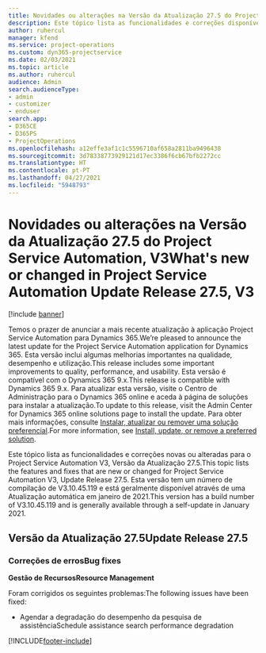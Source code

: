 ```yaml
---
title: Novidades ou alterações na Versão da Atualização 27.5 do Project Service Automation Hotfix, V3
description: Este tópico lista as funcionalidades e correções disponíveis no Project Service Automation V3, Versão da Atualização 27.5, Hotfix, V3.
author: ruhercul
manager: kfend
ms.service: project-operations
ms.custom: dyn365-projectservice
ms.date: 02/03/2021
ms.topic: article
ms.author: ruhercul
audience: Admin
search.audienceType:
- admin
- customizer
- enduser
search.app:
- D365CE
- D365PS
- ProjectOperations
ms.openlocfilehash: a12effe3af1c1c5596710af658a2811ba9496438
ms.sourcegitcommit: 3d78338773929121d17ec3386f6cb67bfb2272cc
ms.translationtype: HT
ms.contentlocale: pt-PT
ms.lasthandoff: 04/27/2021
ms.locfileid: "5948793"
---
```

# <a name="whats-new-or-changed-in-project-service-automation-update-release-275-v3"></a><span data-ttu-id="f5ccd-103">Novidades ou alterações na Versão da Atualização 27.5 do Project Service Automation, V3</span><span class="sxs-lookup"><span data-stu-id="f5ccd-103">What's new or changed in Project Service Automation Update Release 27.5, V3</span></span>

[!include [banner](../includes/psa-now-project-operations.md)]

<span data-ttu-id="f5ccd-104">Temos o prazer de anunciar a mais recente atualização à aplicação Project Service Automation para Dynamics 365.</span><span class="sxs-lookup"><span data-stu-id="f5ccd-104">We’re pleased to announce the latest update for the Project Service Automation application for Dynamics 365.</span></span> <span data-ttu-id="f5ccd-105">Esta versão inclui algumas melhorias importantes na qualidade, desempenho e utilização.</span><span class="sxs-lookup"><span data-stu-id="f5ccd-105">This release includes some important improvements to quality, performance, and usability.</span></span> <span data-ttu-id="f5ccd-106">Esta versão é compatível com o Dynamics 365 9.x.</span><span class="sxs-lookup"><span data-stu-id="f5ccd-106">This release is compatible with Dynamics 365 9.x.</span></span> <span data-ttu-id="f5ccd-107">Para atualizar esta versão, visite o Centro de Administração para o Dynamics 365 online e aceda à página de soluções para instalar a atualização.</span><span class="sxs-lookup"><span data-stu-id="f5ccd-107">To update to this release, visit the Admin Center for Dynamics 365 online solutions page to install the update.</span></span> <span data-ttu-id="f5ccd-108">Para obter mais informações, consulte [Instalar, atualizar ou remover uma solução preferencial](/power-platform/admin/install-remove-preferred-solution).</span><span class="sxs-lookup"><span data-stu-id="f5ccd-108">For more information, see [Install, update, or remove a preferred solution](/power-platform/admin/install-remove-preferred-solution).</span></span>

<span data-ttu-id="f5ccd-109">Este tópico lista as funcionalidades e correções novas ou alteradas para o Project Service Automation V3, Versão da Atualização 27.5.</span><span class="sxs-lookup"><span data-stu-id="f5ccd-109">This topic lists the features and fixes that are new or changed for Project Service Automation V3, Update Release 27.5.</span></span> <span data-ttu-id="f5ccd-110">Esta versão tem um número de compilação de V3.10.45.119 e está geralmente disponível através de uma Atualização automática em janeiro de 2021.</span><span class="sxs-lookup"><span data-stu-id="f5ccd-110">This version has a build number of V3.10.45.119 and is generally available through a self-update in January 2021.</span></span>

## <a name="update-release-275"></a><span data-ttu-id="f5ccd-111">Versão da Atualização 27.5</span><span class="sxs-lookup"><span data-stu-id="f5ccd-111">Update Release 27.5</span></span>

### <a name="bug-fixes"></a><span data-ttu-id="f5ccd-112">Correções de erros</span><span class="sxs-lookup"><span data-stu-id="f5ccd-112">Bug fixes</span></span>


<span data-ttu-id="f5ccd-113">**Gestão de Recursos**</span><span class="sxs-lookup"><span data-stu-id="f5ccd-113">**Resource Management**</span></span>

<span data-ttu-id="f5ccd-114">Foram corrigidos os seguintes problemas:</span><span class="sxs-lookup"><span data-stu-id="f5ccd-114">The following issues have been fixed:</span></span>

- <span data-ttu-id="f5ccd-115">Agendar a degradação do desempenho da pesquisa de assistência</span><span class="sxs-lookup"><span data-stu-id="f5ccd-115">Schedule assistance search performance degradation</span></span>


[!INCLUDE[footer-include](../includes/footer-banner.md)]